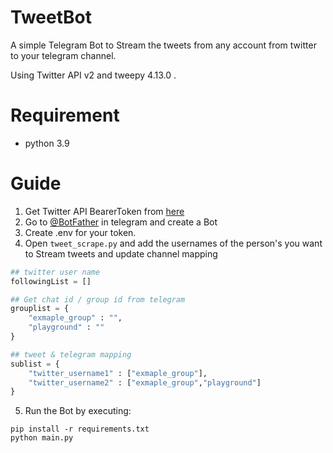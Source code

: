 # TweetBot

A simple Telegram Bot to Stream the tweets from any account from twitter to your telegram channel.

Using Twitter API v2 and tweepy 4.13.0 .

# Requirement

* python 3.9

# Guide
1. Get Twitter API BearerToken from [here](https://developer.twitter.com/en)
2. Go to [@BotFather](https://t.me/botfather) in telegram and create a Bot
3. Create .env for your token.
4. Open `tweet_scrape.py` and add the usernames of the person's you want to Stream tweets and update channel mapping

```py
## twitter user name
followingList = []

## Get chat id / group id from telegram
grouplist = {
    "exmaple_group" : "",
    "playground" : ""
}

## tweet & telegram mapping
sublist = {
    "twitter_username1" : ["exmaple_group"],
    "twitter_username2" : ["exmaple_group","playground"]
}
```

5. Run the Bot by executing:
```
pip install -r requirements.txt
python main.py
```